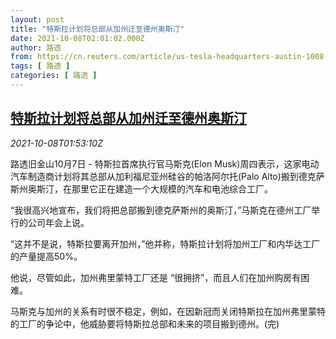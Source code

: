 ```yaml
---
layout: post
title: "特斯拉计划将总部从加州迁至德州奥斯汀"
date: 2021-10-08T02:01:02.000Z
author: 路透
from: https://cn.reuters.com/article/us-tesla-headquarters-austin-1008-idCNKBS2GY05M
tags: [ 路透 ]
categories: [ 路透 ]
---
```

<!--1633658462000-->
[特斯拉计划将总部从加州迁至德州奥斯汀](https://cn.reuters.com/article/us-tesla-headquarters-austin-1008-idCNKBS2GY05M)
------

<div>
<div><i>2021-10-08T01:53:10Z</i></div><p>路透旧金山10月7日 - 特斯拉首席执行官马斯克(Elon Musk)周四表示，这家电动汽车制造商计划将其总部从加利福尼亚州硅谷的帕洛阿尔托(Palo Alto)搬到德克萨斯州奥斯汀，在那里它正在建造一个大规模的汽车和电池综合工厂。</p><p>“我很高兴地宣布，我们将把总部搬到德克萨斯州的奥斯汀，”马斯克在德州工厂举行的公司年会上说。</p><p>“这并不是说，特斯拉要离开加州，”他并称，特斯拉计划将加州工厂和内华达工厂的产量提高50%。</p><p>他说，尽管如此，加州弗里蒙特工厂还是 “很拥挤”，而且人们在加州购房有困难。</p><p>马斯克与加州的关系有时很不稳定，例如，在因新冠而关闭特斯拉在加州弗里蒙特的工厂的争论中，他威胁要将特斯拉总部和未来的项目搬到德州。(完)</p>
</div>
